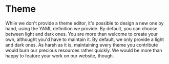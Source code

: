 # Theme

While we don't provide a theme editor, it's possible to design a new one by hand, using the YAML definition we provide. By default, you can choose between light and dark ones. You are more than welcome to create your own, althought you'd have to maintain it. By default, we only provide a light and dark ones. As harsh as it is, maintaining every theme you contribute would burn our precious resources rather quickly. We would be more than happy to feature your work on our website, though.